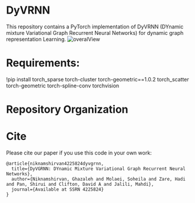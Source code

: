 # DyVRNN
This repository contains a PyTorch implementation of DyVRNN (DYnamic mixture Variational Graph Recurrent Neural Networks) for dynamic graph representation Learning.
![overalView](https://user-images.githubusercontent.com/91316109/210011672-3e782c02-4bcf-47aa-a882-916eaf79502d.jpg)

# Requirements:
!pip install torch_sparse torch-cluster torch-geometric==1.0.2 torch_scatter torch-geometric torch-spline-conv torchvision
# Repository Organization
# Cite
Please cite our paper if you use this code in your own work:
```
@article{niknamshirvan4225824dyvgrnn,
  title={DyVGRNN: DYnamic Mixture Variational Graph Recurrent Neural Networks},
  author={Niknamshirvan, Ghazaleh and Molaei, Soheila and Zare, Hadi and Pan, Shirui and Clifton, David A and Jalili, Mahdi},
  journal={Available at SSRN 4225824}
}
```
